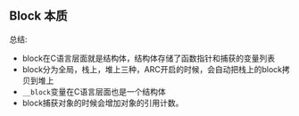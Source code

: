 ## Block 本质

总结:

- block在C语言层面就是结构体，结构体存储了函数指针和捕获的变量列表
- block分为全局，栈上，堆上三种，ARC开启的时候，会自动把栈上的block拷贝到堆上
- `__block`变量在C语言层面也是一个结构体
- block捕获对象的时候会增加对象的引用计数。

